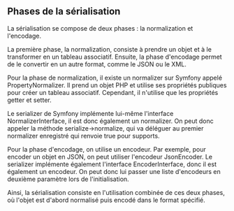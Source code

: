 ## Phases de la sérialisation

La sérialisation se compose de deux phases : la normalization et l'encodage.

La première phase, la normalization, consiste à prendre un objet et à le transformer en un tableau associatif. Ensuite,
la phase d'encodage permet de le convertir en un autre format, comme le JSON ou le XML.

Pour la phase de normalization, il existe un normalizer sur Symfony appelé PropertyNormalizer. Il prend un objet PHP et
utilise ses propriétés publiques pour créer un tableau associatif. Cependant, il n'utilise que les propriétés getter et setter.

Le serializer de Symfony implémente lui-même l'interface NormalizerInterface, il est donc également un normalizer. On
peut donc appeler la méthode serialize->normalize, qui va déléguer au premier normalizer enregistré qui renvoie true
pour supports.

Pour la phase d'encodage, on utilise un encodeur. Par exemple, pour encoder un objet en JSON, on peut utiliser
l'encodeur JsonEncoder. Le serializer implémente également l'interface EncoderInterface, donc il est également un
encodeur. On peut donc lui passer une liste d'encodeurs en deuxième paramètre lors de l'initialisation.

Ainsi, la sérialisation consiste en l'utilisation combinée de ces deux phases, où l'objet est d'abord normalisé puis
encodé dans le format spécifié.
